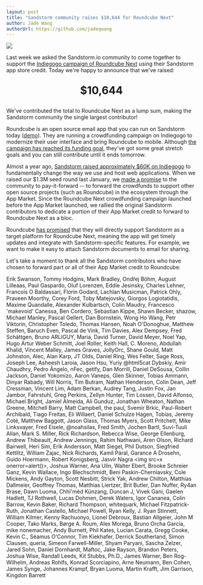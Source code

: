 ```yaml
---
layout: post
title: "Sandstorm community raises $10,644 for Roundcube Next"
author: Jade Wang
authorUrl: https://github.com/jadeqwang
---
```


![](http://res.cloudinary.com/indiegogo-media-prod-cld/image/upload/c_limit,w_620/v1434704886/wesm5hnffdl1clv26k2f.jpg)

Last week we asked the Sandstorm.io community to come together to support the [Indiegogo campaign of Roundcube Next](https://www.indiegogo.com/projects/roundcube-next--2) using their Sandstorm app store credit. Today we're happy to announce that we've raised:

<p style="font-weight: bold; font-size: 200%; text-align: center;">$10,644</p>

We've contributed the total to Roundcube Next as a lump sum, making the Sandstorm community the single largest contributor!

Roundcube is an open source email app that you can run on Sandstorm today ([demo](https://demo.sandstorm.io/appdemo/0qhha1v9ne1p42s5jw7r6qq6rt5tcx80zpg1f5ptsg7ryr4hws1h)). They are running a crowdfunding campaign on Indiegogo to modernize their user interface and bring Roundcube to mobile. Although [the campaign has reached its funding goal](http://venturebeat.com/2015/06/24/massive-open-source-email-collaboration-platform-roundcube-beats-indiegogo-funding-goal/), they've got some great stretch goals and you can still contribute until it ends tomorrow.

Almost a year ago, [Sandstorm raised approximately $60K on Indiegogo](https://www.indiegogo.com/projects/sandstorm-io-personal-cloud-platform) to fundamentally change the way we use and host web applications. When we raised our $1.3M seed round last January, we [made a promise](https://blog.sandstorm.io/news/2015-01-15-sandstorm-1.3M-seed-round-pay-it-forward.html) to the community to pay-it-forward -- to forward the crowdfunds to support other open source projects (such as Roundcube) in the ecosystem through the App Market. Since the Roundcube Next crowdfunding campaign launched before the App Market launched, we rallied the original Sandstorm contributors to dedicate a portion of their App Market credit to forward to Roundcube Next as a bloc.

Roundcube [has promised](https://plus.google.com/u/0/b/107599969974415778560/+AaronSeigo/posts/B1Vnkq5MNmo) that they will directly support Sandstorm as a target platform for Roundcube Next, meaning the app will get timely updates and integrate with Sandstorm-specific features. For example, we want to make it easy to attach Sandstorm documents to email for sharing.

Let's take a moment to thank all the Sandstorm contributors who have chosen to forward part or all of their App Market credit to Roundcube:

Erik Swanson, Tommy Hodgins, Mark Bradley, Ondřej Böhm, August Lilleaas, Paul Gaspardo, Oluf Lorenzen, Eddie Jesinsky, Charles Lehner, Francois O Baldassari, Florin Godard, Lachlan Musicman, Patrick Ohly, Praveen Moorthy, Corey Ford, Toby Matejovsky, Giorgos Logiotatidis, Maxime Quandalle, Alexander Kulbartsch, Colin Maudry, Francesco 'makevoid' Canessa, Ben Cordero, Sebastian Kippe, Shawn Becker, shazow, Michael Manley, Pascal Gellert, Dan Bornstein, Wong Ho Wang, Petr Viktorin, Christopher Toledo, Thomas Hansen, Noah O'Donoghue, Matthew Steffen, Baruch Even, Pascal de Vink, Tim Davies, Alex Dempsey, Fred Schättgen, Bruno ARLIGUY, Maria, David Turner, David Meyer, Noel Yap, Hugo Artur Weber Schmitt, Joel Roller, Keith Hall, C. Moreno, Abdullah Khalid, Vincent Malley, James Graves, JollyOrc, Shane Gould, Matt Johnston, Alec, Alan Karp, JT Olds, Daniel Ring, Wes Felter, Sage Ross, Joseph Lee, Asheesh Laroia, Jason Hsu, Yuriy @html5cat Dybskiy, Amir Chaudhry, Pedro Ângelo, nFec, getify, Dan Morrill, Daniel DeSousa, Collin Jackson, Daniel Yokomizo, Aaron Vaneps, Glen Skinner, Tobias Ammann, Dinyar Rabady, Will Norris, Tim Butram, Nathan Henderson, Colin Dean, Jeff Cressman, Vincent Lim, Adam Berkan, Audrey Tang, Justin Fox, Jan Jambor, Fahrstuhl, Greg Perkins, Zellyn Hunter, Tim Lossen, David Alfonso, Michael Bright, Jamiel Almeida, Ali Gunduz, Jonathan Wheaton, Nathan Greene, Mitchell Barry, Matt Campbell, the paul, Svemir Brkic, Paul-Robert Archibald, Tiago Freitas, Eli Willaert, Daniel Schulze Hagen, Tobias, Jeremy Coté, Matthew Baggott, Jason Glass, Thomas Myers, Scott Pritchett, Mike Linksvayer, Fred Eisele, @noahsilas, Fred Smith, Jochen Bartl, Suvi-Tuuli Allan, Mark S. Miller, Rick Richardson, Rebecca Wise, George Ellenburg, Andrew Thibeault, Andrew Jennings, Rahim Nathwani, Aren Olson, Richard Bairwell, Heri Sim, Erik Andersson, Matt Siegel, Phil Dutson, Siegfried Kettlitz, William Zajac, Nick Richards, Kamil Páral, Garance A Drosehn, Guido Hoermann, Robert Konigsberg, Jasvir Nagra &lt;img src=x onerror=alert()>, Joshua Warner, Ana Ulin, Walter Ebert, Brooke Schreier Ganz, Kevin Wallace, Ingo Blechschmidt, Beni Paskin-Cherniavsky, Cole Mickens, Andy Gayton, Scott Nesbitt, Strick Yak, Andrew Chilton, Matthias Dallmeier, Geoffrey Thomas, Matthias Liertzer, Brit Butler, Dan Nuffer, Ry4an Brase, Dawn Luoma, Chhi'mèd Künzang, Duncan J, Vivek Gani, Gaelen Hadlett, TJ Rothwell, Lucas Dohmen, Derek Waters, Igor Cananea, Colin Barrow, Kevin Baker, Richard Thompson, whitequark, Michael Fitzpatrick-Ruth, Jonathan Castello, Michael Powell, Ryan Kelly, J. Ryan Stinnett, William Kilmer, Kenny Rachuonyo, Lionel Debroux, Bastian Allgeier, John M Cooper, Tako Marks, Børge A. Roum, Alex Morega, Bruno Orcha García, mike nonemacher, Andy Burnett, Phil Kates, Lucian Carata, Gregg Cooke, Kevin C., Séamus O'Connor, Tim Kiekhafer, Derrick Southerland, Simon Clausen, queria, Simeon Farwell-Miller, Shyam Paryani, Sascha Zelzer, Jared Sohn, Daniel Dornhardt, Maftoc, Jake Rayson, Brandon Peters, Joshua Wise, Randall Leeds, Kit Stubbs, Ph.D., James Warner, Ben Rog-Wilhelm, Andreas Rohlfs, Konrad Scorciapino, Arne Neumann, Ben Cohen, James Synge, Johannes Krampf, Bryan Luoma, Martin Krafft, Jim Garrison, Kingdon Barrett